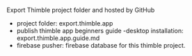 Export Thimble project folder and hosted by GitHub

- project folder: export.thimble.app
- publish thimble app beginners guide -desktop installation:  export.thimble.app.guide.md
- firebase pusher: firebase database for this thimble project.
